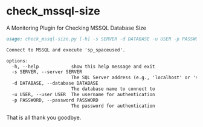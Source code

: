# check_mssql-size
A Monitoring Plugin for Checking MSSQL Database Size

```markdown
usage: check_mssql-size.py [-h] -s SERVER -d DATABASE -u USER -p PASSWORD

Connect to MSSQL and execute 'sp_spaceused'.

options:
  -h, --help            show this help message and exit
  -s SERVER, --server SERVER
                        The SQL Server address (e.g., 'localhost' or 'server-name')
  -d DATABASE, --database DATABASE
                        The database name to connect to
  -u USER, --user USER  The username for authentication
  -p PASSWORD, --password PASSWORD
                        The password for authentication
```
That is all thank you goodbye.
